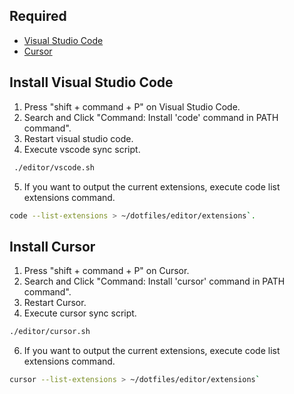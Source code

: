 ## Required

- [Visual Studio Code](https://code.visualstudio.com/)
- [Cursor]([Cursor](https://www.cursor.com/))

## Install Visual Studio Code

1. Press "shift + command + P" on Visual Studio Code.
2. Search and Click "Command: Install 'code' command in PATH command".
3. Restart visual studio code.
4. Execute vscode sync script.

```bash
 ./editor/vscode.sh
```

5. If you want to output the current extensions, execute code list extensions command.

```bash
code --list-extensions > ~/dotfiles/editor/extensions`.
```

## Install Cursor

1. Press "shift + command + P" on Cursor.
2. Search and Click "Command: Install 'cursor' command in PATH command".
3. Restart Cursor.
4. Execute cursor sync script.

```bash
./editor/cursor.sh
```

6. If you want to output the current extensions, execute code list extensions command.

```bash
cursor --list-extensions > ~/dotfiles/editor/extensions`
```
